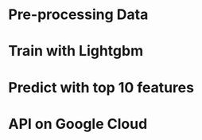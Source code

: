 # Pre-processing Data



# Train with Lightgbm


# Predict with top 10 features


# API on Google Cloud
